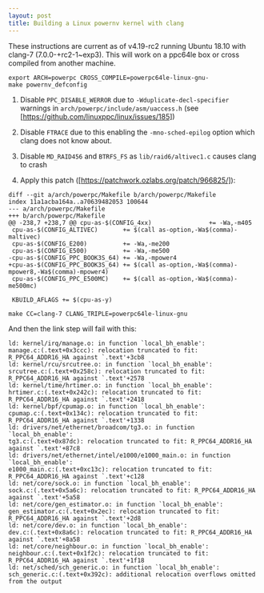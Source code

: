 ```yaml
---
layout: post
title: Building a Linux powernv kernel with clang
---
```


These instructions are current as of v4.19-rc2 running Ubuntu 18.10 with
clang-7 (7.0.0-+rc2-1~exp3). This will work on a ppc64le box or cross compiled
from another machine.

```
export ARCH=powerpc CROSS_COMPILE=powerpc64le-linux-gnu-
make powernv_defconfig
```

1. Disable `PPC_DISABLE_WERROR` due to `-Wduplicate-decl-specifier` warnings in
   `arch/powerpc/include/asm/uaccess.h` (see [https://github.com/linuxppc/linux/issues/185])

2. Disable `FTRACE` due to this enabling the `-mno-sched-epilog` option which
   clang does not know about.

3. Disable `MD_RAID456` and `BTRFS_FS` as `lib/raid6/altivec1.c` causes clang to crash

4. Apply this patch ([https://patchwork.ozlabs.org/patch/966825/]):

```
diff --git a/arch/powerpc/Makefile b/arch/powerpc/Makefile
index 11a1acba164a..a70639482053 100644
--- a/arch/powerpc/Makefile
+++ b/arch/powerpc/Makefile
@@ -238,7 +238,7 @@ cpu-as-$(CONFIG_4xx)                += -Wa,-m405
 cpu-as-$(CONFIG_ALTIVEC)       += $(call as-option,-Wa$(comma)-maltivec)
 cpu-as-$(CONFIG_E200)          += -Wa,-me200
 cpu-as-$(CONFIG_E500)          += -Wa,-me500
-cpu-as-$(CONFIG_PPC_BOOK3S_64) += -Wa,-mpower4
+cpu-as-$(CONFIG_PPC_BOOK3S_64) += $(call as-option,-Wa$(comma)-mpower8,-Wa$(comma)-mpower4)
 cpu-as-$(CONFIG_PPC_E500MC)    += $(call as-option,-Wa$(comma)-me500mc)

 KBUILD_AFLAGS += $(cpu-as-y)
```

```
make CC=clang-7 CLANG_TRIPLE=powerpc64le-linux-gnu
```

And then the link step will fail with this:

```
ld: kernel/irq/manage.o: in function `local_bh_enable':
manage.c:(.text+0x3ccc): relocation truncated to fit: R_PPC64_ADDR16_HA against `.text'+3cb8
ld: kernel/rcu/srcutree.o: in function `local_bh_enable':
srcutree.c:(.text+0x258c): relocation truncated to fit: R_PPC64_ADDR16_HA against `.text'+2578
ld: kernel/time/hrtimer.o: in function `local_bh_enable':
hrtimer.c:(.text+0x242c): relocation truncated to fit: R_PPC64_ADDR16_HA against `.text'+2418
ld: kernel/bpf/cpumap.o: in function `local_bh_enable':
cpumap.c:(.text+0x134c): relocation truncated to fit: R_PPC64_ADDR16_HA against `.text'+1338
ld: drivers/net/ethernet/broadcom/tg3.o: in function `local_bh_enable':
tg3.c:(.text+0x87dc): relocation truncated to fit: R_PPC64_ADDR16_HA against `.text'+87c8
ld: drivers/net/ethernet/intel/e1000/e1000_main.o: in function `local_bh_enable':
e1000_main.c:(.text+0xc13c): relocation truncated to fit: R_PPC64_ADDR16_HA against `.text'+c128
ld: net/core/sock.o: in function `local_bh_enable':
sock.c:(.text+0x5a6c): relocation truncated to fit: R_PPC64_ADDR16_HA against `.text'+5a58
ld: net/core/gen_estimator.o: in function `local_bh_enable':
gen_estimator.c:(.text+0x2ec): relocation truncated to fit: R_PPC64_ADDR16_HA against `.text'+2d8
ld: net/core/dev.o: in function `local_bh_enable':
dev.c:(.text+0x8a6c): relocation truncated to fit: R_PPC64_ADDR16_HA against `.text'+8a58
ld: net/core/neighbour.o: in function `local_bh_enable':
neighbour.c:(.text+0x1f2c): relocation truncated to fit: R_PPC64_ADDR16_HA against `.text'+1f18
ld: net/sched/sch_generic.o: in function `local_bh_enable':
sch_generic.c:(.text+0x392c): additional relocation overflows omitted from the output
```
